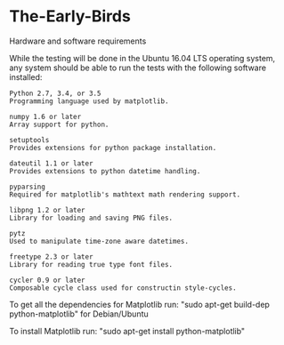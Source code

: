 # The-Early-Birds

Hardware and software requirements

While the testing will be done in the Ubuntu 16.04 LTS operating system, any system should be able to run the tests with the following software installed:

    Python 2.7, 3.4, or 3.5
    Programming language used by matplotlib.
    
    numpy 1.6 or later
    Array support for python.
    
    setuptools
    Provides extensions for python package installation.
    
    dateutil 1.1 or later
    Provides extensions to python datetime handling.
    
    pyparsing
    Required for matplotlib's mathtext math rendering support.
    
    libpng 1.2 or later
    Library for loading and saving PNG files.
    
    pytz
    Used to manipulate time-zone aware datetimes.
    
    freetype 2.3 or later
    Library for reading true type font files.
    
    cycler 0.9 or later
    Composable cycle class used for constructin style-cycles.
    

To get all the dependencies for Matplotlib run: "sudo apt-get build-dep python-matplotlib" for Debian/Ubuntu

To install Matplotlib run: "sudo apt-get install python-matplotlib"
